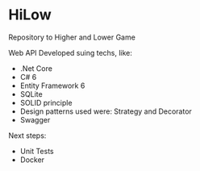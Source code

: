 # HiLow
Repository to Higher and Lower Game

Web API Developed suing techs, like:
- .Net Core
- C# 6
- Entity Framework 6
- SQLite 
- SOLID principle 
- Design patterns used were: Strategy and Decorator
- Swagger

Next steps:
- Unit Tests
- Docker
